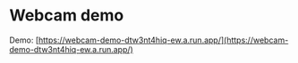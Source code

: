 # Webcam demo

Demo: [https://webcam-demo-dtw3nt4hiq-ew.a.run.app/](https://webcam-demo-dtw3nt4hiq-ew.a.run.app/)

